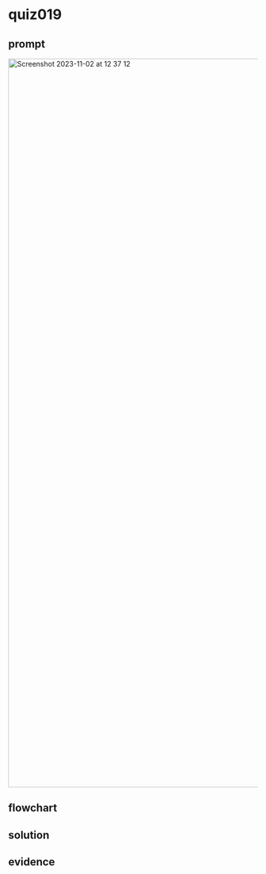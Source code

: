 # quiz019

## prompt
<img width="1470" alt="Screenshot 2023-11-02 at 12 37 12" src="https://github.com/ayyyane/unit1-2024/assets/142702159/4b9e1030-b305-45bc-8211-23435bbf8da6">

## flowchart

## solution

## evidence
